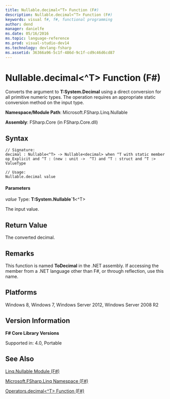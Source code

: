 ```yaml
---
title: Nullable.decimal<^T> Function (F#)
description: Nullable.decimal<^T> Function (F#)
keywords: visual f#, f#, functional programming
author: dend
manager: danielfe
ms.date: 05/16/2016
ms.topic: language-reference
ms.prod: visual-studio-dev14
ms.technology: devlang-fsharp
ms.assetid: 36366a96-5c1f-486d-9c1f-cd9c46d6cd87 
---
```


# Nullable.decimal<^T> Function (F#)

Converts the argument to **T:System.Decimal** using a direct conversion for all primitive numeric types. The operation requires an appropriate static conversion method on the input type.

**Namespace/Module Path**: Microsoft.FSharp.Linq.Nullable

**Assembly**: FSharp.Core (in FSharp.Core.dll)


## Syntax

```
// Signature:
decimal : Nullable<^T> -> Nullable<decimal> when ^T with static member op_Explicit and ^T : (new : unit ->  ^T) and ^T : struct and ^T :> ValueType

// Usage:
Nullable.decimal value
```

#### Parameters
*value*
Type: **T:System.Nullable&#96;1**&lt;^T&gt;


The input value.




## Return Value
The converted decimal.


## Remarks
This function is named **ToDecimal** in the .NET assembly. If accessing the member from a .NET language other than F#, or through reflection, use this name.


## Platforms
Windows 8, Windows 7, Windows Server 2012, Windows Server 2008 R2


## Version Information
**F# Core Library Versions**

Supported in: 4.0, Portable




## See Also
[Linq.Nullable Module &#40;F&#35;&#41;](Linq.Nullable-Module-%5BFSharp%5D.md)

[Microsoft.FSharp.Linq Namespace &#40;F&#35;&#41;](Microsoft.FSharp.Linq-Namespace-%5BFSharp%5D.md)

[Operators.decimal&#60;^T&#62; Function &#40;F&#35;&#41;](Operators.decimal%5B%5ET%5D-Function-%5BFSharp%5D.md)

